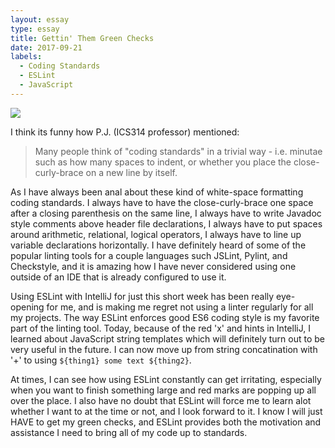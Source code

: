 ```yaml
---
layout: essay
type: essay
title: Gettin' Them Green Checks
date: 2017-09-21
labels:
  - Coding Standards
  - ESLint
  - JavaScript
---
```


<img class="ui medium right floated rounded image" src="https://i.pinimg.com/736x/73/b1/ff/73b1ff21d04ba50990f38e7685f72808--highlighters-cyanide-happiness.jpg">

I think its funny how P.J. (ICS314 professor) mentioned:
> Many people think of "coding standards" in a trivial way - i.e. minutae such as how many spaces to indent, or whether you place the close-curly-brace on a new line by itself.

As I have always been anal about these kind of white-space formatting coding standards. I always have to have the close-curly-brace one space after a closing parenthesis on the same line, I always have to write Javadoc style comments above header file declarations, I always have to put spaces around arithmetic, relational, logical operators, I always have to line up variable declarations horizontally. I have definitely heard of some of the popular linting tools for a couple languages such
JSLint, Pylint, and Checkstyle, and it is amazing how I have never considered using one outside of an IDE that is already configured to use it. 

Using ESLint with IntelliJ for just this short week has been really eye-opening for me, and is making me regret not using a linter regularly for all my projects. The way ESLint enforces good ES6 coding style is my favorite part of the linting tool. Today, because of the red 'x' and hints in IntelliJ, I learned about JavaScript string templates which will definitely turn out to be very useful in the future. I can now move up from string concatination with '+' to using `${thing1} some
text ${thing2}`. 

At times, I can see how using ESLint constantly can get irritating, especially when you want to finish something large and red marks are popping up all over the place. I also have no doubt that ESLint will force me to learn alot whether I want to at the time or not, and I look forward to it. I know I will just HAVE to get my green checks, and ESLint provides both the motivation and assistance I need to bring all of my code up to standards.
